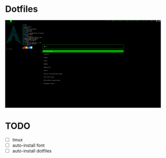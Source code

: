 # Dotfiles

![yessir](screenshot.png "🗿")


# TODO
- [ ] tmux
- [ ] auto-install font
- [ ] auto-install dotfiles
